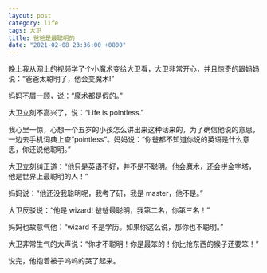 ```yaml
---
layout: post
category: life
tags: 大卫
title: 爸爸是最聪明的
date: "2021-02-08 23:36:00 +0800"
---
```


晚上我从网上的视频学了个小魔术变给大卫看，大卫非常开心，并且惊奇的跟妈妈说：“爸爸太聪明了，他会变魔术!”

妈妈不屑一顾，说：“魔术都是假的。”

大卫立刻不高兴了，说：“Life is pointless.” 

我心里一惊，心想一个五岁的小孩怎么讲出来这种话来的，为了确信他说的意思，一边去手机词典上查“pointless”。妈妈说：“你爸都不知道你说的英语是什么意思，你还说他聪明。”

大卫立刻纠正道：“他只是英语不好，并不是不聪明。他会魔术，还会拼金字塔，他是世界上最聪明的人！”

妈妈说：“他还没我聪明呢，我考了研，我是 master，他不是。”

大卫反驳说：“他是 wizard! 爸爸最聪明，我第二名，你第三名！”

妈妈也故意气他：“wizard 不是学历。如果你这么说，那你也不聪明。”

大卫非常生气的大声说：“你才不聪明！你是最笨的！你比抢东西的猴子还要笨！”

说完，他抱着被子呜呜的哭了起来。
